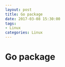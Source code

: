 ```yaml
---
layout: post
title: Go package
date: 2017-03-08 15:30:00
tags:
- Linux
categories: Linux
---
```


# Go package


